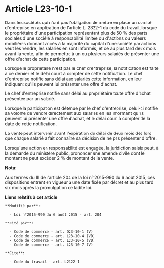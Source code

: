 # Article L23-10-1

Dans les sociétés qui n'ont pas l'obligation de mettre en place un comité d'entreprise en application de l'article L. 2322-1
du code du travail, lorsque le propriétaire d'une participation représentant plus de 50 % des parts sociales d'une société à
responsabilité limitée ou d'actions ou valeurs mobilières donnant accès à la majorité du capital d'une société par actions
veut les vendre, les salariés en sont informés, et ce au plus tard deux mois avant la vente, afin de permettre à un ou
plusieurs salariés de présenter une offre d'achat de cette participation. 

Lorsque le propriétaire n'est pas le chef d'entreprise, la notification est faite à ce dernier et le délai court à compter de
cette notification. Le chef d'entreprise notifie sans délai aux salariés cette information, en leur indiquant qu'ils peuvent
lui présenter une offre d'achat.

Le chef d'entreprise notifie sans délai au propriétaire toute offre d'achat présentée par un salarié. 

Lorsque la participation est détenue par le chef d'entreprise, celui-ci notifie sa volonté de vendre directement aux salariés
en les informant qu'ils peuvent lui présenter une offre d'achat, et le délai court à compter de la date de cette
notification. 

La vente peut intervenir avant l'expiration du délai de deux mois dès lors que chaque salarié a fait connaître sa décision de
ne pas présenter d'offre.

Lorsqu'une action en responsabilité est engagée, la juridiction saisie peut, à la demande du ministère public, prononcer une
amende civile dont le montant ne peut excéder 2 % du montant de la vente.

**Nota:**

Aux termes du III de l'article 204 de la loi n° 2015-990 du 6 août 2015, ces dispositions entrent en vigueur à une date fixée
par décret et au plus tard six mois après la promulgation de ladite loi.

**Liens relatifs à cet article**

	**Modifié par**:

	  - Loi n°2015-990 du 6 août 2015 - art. 204

	**Cité par**:

	  - Code de commerce - art. D23-10-1 (V)
	  - Code de commerce - art. L23-10-4 (VD)
	  - Code de commerce - art. L23-10-5 (VD)
	  - Code de commerce - art. L23-10-7 (V)

	**Cite**:

	  - Code du travail - art. L2322-1
